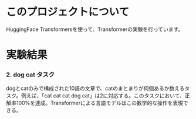 # このプロジェクトについて
HuggingFace Transformersを使って、Transformerの実験を行っています。

# 実験結果
### 2. dog cat タスク
dogとcatのみで構成された10語の文章で、catのまとまりが何個あるか数えるタスク。例えば、「cat cat cat dog cat」は2に対応する。このタスクにおいて、正解率100%を達成。Transformerによる言語モデルはこの数学的な操作を表現できる。
